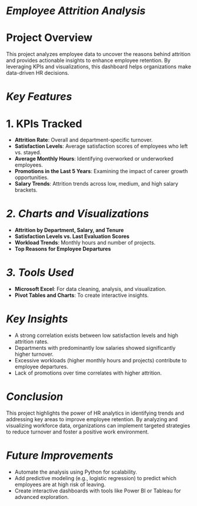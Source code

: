 # *Employee Attrition Analysis*
# Project Overview  
This project analyzes employee data to uncover the reasons behind attrition and provides actionable insights to enhance employee retention. By leveraging KPIs and visualizations, this dashboard helps organizations make data-driven HR decisions.

# *Key Features*
# 1. KPIs Tracked
- **Attrition Rate**: Overall and department-specific turnover.
- **Satisfaction Levels**: Average satisfaction scores of employees who left vs. stayed.
- **Average Monthly Hours**: Identifying overworked or underworked employees.
- **Promotions in the Last 5 Years**: Examining the impact of career growth opportunities.
- **Salary Trends**: Attrition trends across low, medium, and high salary brackets.

# *2. Charts and Visualizations*
- **Attrition by Department, Salary, and Tenure**
- **Satisfaction Levels vs. Last Evaluation Scores**
- **Workload Trends**: Monthly hours and number of projects.
- **Top Reasons for Employee Departures**

# *3. Tools Used*
- **Microsoft Excel**: For data cleaning, analysis, and visualization.
- **Pivot Tables and Charts**: To create interactive insights.

# *Key Insights*
- A strong correlation exists between low satisfaction levels and high attrition rates.
- Departments with predominantly low salaries showed significantly higher turnover.
- Excessive workloads (higher monthly hours and projects) contribute to employee departures.
- Lack of promotions over time correlates with higher attrition.

# *Conclusion*
This project highlights the power of HR analytics in identifying trends and addressing key areas to improve employee retention. By analyzing and visualizing workforce data, organizations can implement targeted strategies to reduce turnover and foster a positive work environment.

# *Future Improvements*
- Automate the analysis using Python for scalability.
- Add predictive modeling (e.g., logistic regression) to predict which employees are at high risk of leaving.
- Create interactive dashboards with tools like Power BI or Tableau for advanced exploration.
